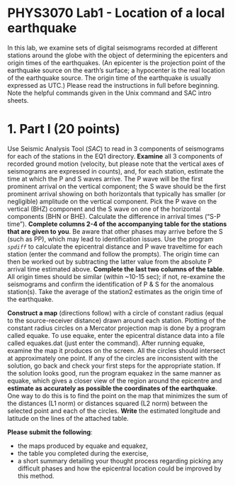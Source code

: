 PHYS3070 Lab1 - Location of a local earthquake
==============================================

In this lab, we examine sets of digital seismograms recorded at different stations
around the globe with the object of determining the epicenters and origin times of the
earthquakes. (An epicenter is the projection point of the earthquake source on the 
earth’s surface; a hypocenter is the real location of the earthquake source. 
The origin time of the earthquake is usually expressed as UTC.) Please read the 
instructions in full before beginning. Note the helpful commands given in the 
Unix command and SAC intro sheets.

# 1. Part I (20 points)
Use Seismic Analysis Tool (*SAC*) to read in 3 components of
seismograms for each of the stations in the EQ1 directory. **Examine** all 3
components of recorded ground motion (velocity, but please note that the
vertical axes of seismograms are expressed in counts), and, for each
station, estimate the time at which the P and S waves arrive. The P wave
will be the first prominent arrival on the vertical component; the S wave
should be the first prominent arrival showing on both horizontals that
typically has smaller (or negligible) amplitude on the vertical component.
Pick the P wave on the vertical (BHZ) component and the S wave on one
of the horizontal components (BHN or BHE). Calculate the difference in
arrival times (“S-P time”). **Complete columns 2-4 of the accompanying
table for the stations that are given to you**. Be aware that other phases
may arrive before the S (such as PP), which may lead to identification
issues.
Use the program *`spdiff`* to calculate the epicentral distance and P wave
traveltime for each station (enter the command and follow the prompts).
The origin time can then be worked out by subtracting the latter value
from the absolute P arrival time estimated above. **Complete the last two
columns of the table**. All origin times should be similar (within ~10-15
sec); if not, re-examine the seismograms and confirm the identification of
P & S for the anomalous station(s). Take the average of the station2
estimates as the origin time of the earthquake.

**Construct a map** (directions follow) with a circle of constant radius
(equal to the source-receiver distance) drawn around each station. Plotting
of the constant radius circles on a Mercator projection map is done by a
program called equake. To use equake, enter the epicentral distance data
into a file called equakes.dat (just enter the command). After running
equake, examine the map it produces on the screen. All the circles should
intersect at approximately one point. If any of the circles are inconsistent
with the solution, go back and check your first steps for the appropriate
station. If the solution looks good, run the program equakez in the same
manner as equake, which gives a closer view of the region around the
epicentre and **estimate as accurately as possible the coordinates of the
earthquake**. One way to do this is to find the point on the map that
minimizes the sum of the distances (L1 norm) or distances squared (L2
norm) between the selected point and each of the circles. **Write** the
estimated longitude and latitude on the lines of the attached table.

**Please submit the following**:
- the maps produced by equake and equakez,
- the table you completed during the exercise,
- a short summary detailing your thought process regarding picking any
difficult phases and how the epicentral location could be improved by
this method.
